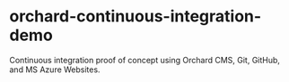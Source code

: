 orchard-continuous-integration-demo
===================================

Continuous integration proof of concept using Orchard CMS, Git, GitHub, and MS Azure Websites.
